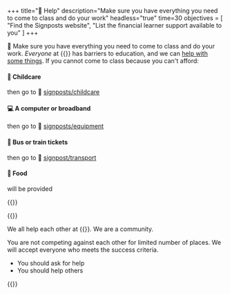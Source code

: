 +++
title="🧭 Help"
description="Make sure you have everything you need to come to class and do your work"
headless="true"
time=30
objectives = [
  "Find the Signposts website",
  "List the financial learner support available to you"
]
+++

🧭 Make sure you have everything you need to come to class and do your work. _Everyone_ at {{<our-name>}} has barriers to education, and we can [help with some things](https://signposts.codeyourfuture.io/). If you cannot come to class because you can't afford:

#### 🧒 Childcare

then go to 🧭 [signposts/childcare](https://signposts.codeyourfuture.io/topics/childcare/)

#### 💻 A computer or broadband

then go to 🧭 [signposts/equipment](https://signposts.codeyourfuture.io/topics/equipment)

#### 🚌 Bus or train tickets

then go to 🧭 [signpost/transport](https://signposts.codeyourfuture.io/topics/transport)

#### 🥪 Food

will be provided

{{<multiple-choice
  question="Who will help you with your blockers?"
  answers="Nobody, I must do everything myself | Only volunteers can help me | We all help each other in the Piscine"
  feedback="No, we work in teams. | No, your team can help you too. | Yes, a good developer builds understanding by asking and answering good questions."
  correct="2" >}}

{{<note type="tip" title="Remember">}}

We all help each other at {{<our-name>}}. We are a community.

You are not competing against each other for limited number of places. We will accept everyone who meets the success criteria.

- You should ask for help
- You should help others

{{</note>}}
